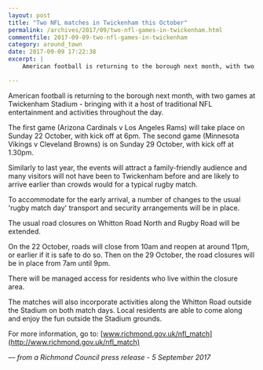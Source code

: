 ```yaml
---
layout: post
title: "Two NFL matches in Twickenham this October"
permalink: /archives/2017/09/two-nfl-games-in-twickenham.html
commentfile: 2017-09-09-two-nfl-games-in-twickenham
category: around_town
date: 2017-09-09 17:22:38
excerpt: |
    American football is returning to the borough next month, with two games at Twickenham Stadium - bringing with it a host of traditional NFL entertainment and activities throughout the day.

---
```


American football is returning to the borough next month, with two games at Twickenham Stadium - bringing with it a host of traditional NFL entertainment and activities throughout the day.

The first game (Arizona Cardinals v Los Angeles Rams) will take place on Sunday 22 October, with kick off at 6pm. The second game (Minnesota Vikings v Cleveland Browns) is on Sunday 29 October, with kick off at 1.30pm.

Similarly to last year, the events will attract a family-friendly audience and many visitors will not have been to Twickenham before and are likely to arrive earlier than crowds would for a typical rugby match.

To accommodate for the early arrival, a number of changes to the usual 'rugby match day' transport and security arrangements will be in place.

The usual road closures on Whitton Road North and Rugby Road will be extended.

On the 22 October, roads will close from 10am and reopen at around 11pm, or earlier if it is safe to do so. Then on the 29 October, the road closures will be in place from 7am until 9pm.

There will be managed access for residents who live within the closure area.

The matches will also incorporate activities along the Whitton Road outside the Stadium on both match days. Local residents are able to come along and enjoy the fun outside the Stadium grounds.

For more information, go to: [www.richmond.gov.uk/nfl_match](http://www.richmond.gov.uk/nfl_match)

<cite>&mdash; from a Richmond Council press release - 5 September 2017</cite>
